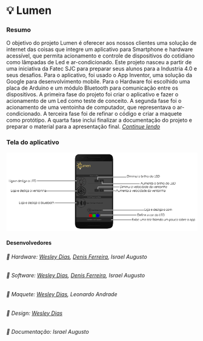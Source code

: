 # 💡 Lumen
### Resumo
  O objetivo do projeto Lumen é oferecer aos nossos clientes uma solução de internet das
  coisas que integre um aplicativo para Smartphone e hardware acessível, que permita
  acionamento e controle de dispositivos do cotidiano como lâmpadas de Led e ar-condicionado.
  Este projeto nasceu a partir de uma iniciativa da Fatec SJC para preparar seus alunos para a
  Industria 4.0 e seus desafios. Para o aplicativo, foi usado o App Inventor, uma solução da
  Google para desenvolvimento mobile. Para o Hardware foi escolhido uma placa de Arduino e
  um módulo Bluetooth para comunicação entre os dispositivos. A primeira fase do projeto foi
  criar o aplicativo e fazer o acionamento de um Led como teste de conceito. A segunda fase foi
  o acionamento de uma ventoinha de computador, que representava o ar-condicionado. A
  terceira fase foi de refinar o código e criar a maquete como protótipo. A quarta fase inclui
  finalizar a documentação do projeto e preparar o material para a apresentação final. [*Continue lendo*](https://github.com/WeDias/Lumen/blob/master/Lumen/Documenta%C3%A7%C3%A3o/Documenta%C3%A7%C3%A3o%20Projeto%20Integrador%20-%20Lumen.pdf)
 
### Tela do aplicativo
![tela](https://github.com/WeDias/Lumen/blob/master/Lumen/Outros/tela.png)  

#### Desenvolvedores
###### 🔨 Hardware: *[Wesley Dias](https://github.com/WeDias), [Denis Ferreira](https://github.com/Denis-Lima), Israel Augusto*
###### 📱 Software: *[Wesley Dias](https://github.com/WeDias), [Denis Ferreira](https://github.com/Denis-Lima), Israel Augusto*
###### 🏡 Maquete: *[Wesley Dias](https://github.com/WeDias), Leonardo Andrade*
###### 🎨 Design: *[Wesley Dias](https://github.com/WeDias)*
###### 📝 Documentação: *Israel Augusto*
